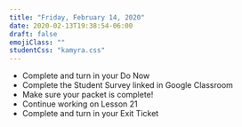 ```yaml
---
title: "Friday, February 14, 2020"
date: 2020-02-13T19:38:54-06:00
draft: false
emojiClass: ""
studentCss: "kamyra.css"
---
```


- Complete and turn in your Do Now
- Complete the Student Survey linked in Google Classroom
- Make sure your packet is complete!
- Continue working on Lesson 21
- Complete and turn in your Exit Ticket